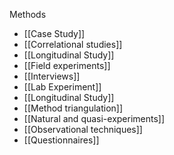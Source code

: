 Methods
- [[Case Study]]
- [[Correlational studies]]
- [[Longitudinal Study]]
- [[Field experiments]]
- [[Interviews]]
- [[Lab Experiment]]
- [[Longitudinal Study]]
- [[Method triangulation]]
- [[Natural and quasi-experiments]]
- [[Observational techniques]]
- [[Questionnaires]]


